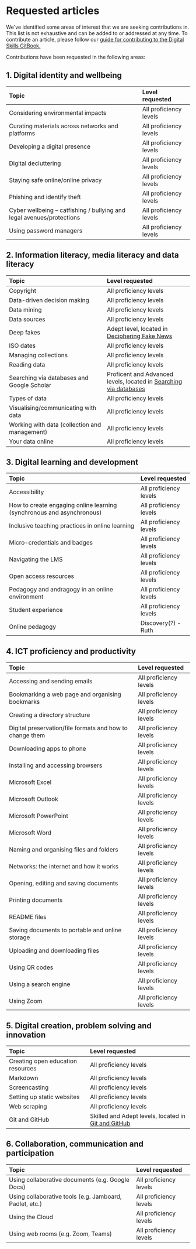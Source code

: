 # Requested articles

We've identified some areas of interest that we are seeking contributions in. This list is not exhaustive and can be added to or addressed at any time. To contribute an article, please follow our [guide for contributing to the Digital Skills GitBook.](CONTRIBUTING.md)

Contributions have been requested in the following areas:

## 1. Digital identity and wellbeing

| Topic | Level requested |
| :--- | :--- |
| Considering environmental impacts | All proficiency levels |
| Curating materials across networks and platforms | All proficiency levels |
| Developing a digital presence | All proficiency levels |
| Digital decluttering | All proficiency levels |
| Staying safe online/online privacy | All proficiency levels |
| Phishing and identify theft | All proficiency levels |
| Cyber wellbeing – catfishing / bullying and legal avenues/protections | All proficiency levels |
| Using password managers | All proficiency levels |

## 2. Information literacy, media literacy and data literacy

| Topic | Level requested |
| :--- | :--- |
| Copyright | All proficiency levels |
| Data-driven decision making | All proficiency levels |
| Data mining | All proficiency levels |
| Data sources | All proficiency levels |
| Deep fakes | Adept level, located in [Deciphering Fake News](information-literacy-media-literacy-and-data-literacy/deciphering-fake-news.md) |
| ISO dates | All proficiency levels |
| Managing collections | All proficiency levels |
| Reading data | All proficiency levels |
| Searching via databases and Google Scholar | Proficent and Advanced levels, located in [Searching via databases](information-literacy-media-literacy-and-data-literacy/searching-via-databases.md)  |
| Types of data | All proficiency levels |
| Visualising/communicating with data | All proficiency levels |
| Working with data \(collection and management\) | All proficiency levels |
| Your data online | All proficiency levels |

## 3. Digital learning and development

| Topic | Level requested |
| :--- | :--- |
| Accessibility | All proficiency levels |
| How to create engaging online learning \(synchronous and asynchronous\) | All proficiency levels |
| Inclusive teaching practices in online learning | All proficiency levels |
| Micro-credentials and badges | All proficiency levels |
| Navigating the LMS | All proficiency levels |
| Open access resources | All proficiency levels |
| Pedagogy and andragogy in an online environment | All proficiency levels |
| Student experience | All proficiency levels |
| Online pedagogy | Discovery(?) - Ruth

## 4. ICT proficiency and productivity

| Topic | Level requested |
| :--- | :--- |
| Accessing and sending emails | All proficiency levels |
| Bookmarking a web page and organising bookmarks | All proficiency levels |
| Creating a directory structure | All proficiency levels |
| Digital preservation/file formats and how to change them | All proficiency levels |
| Downloading apps to phone | All proficiency levels |
| Installing and accessing browsers | All proficiency levels |
| Microsoft Excel | All proficiency levels |
| Microsoft Outlook | All proficiency levels |
| Microsoft PowerPoint | All proficiency levels |
| Microsoft Word | All proficiency levels |
| Naming and organising files and folders | All proficiency levels |
| Networks: the internet and how it works | All proficiency levels |
| Opening, editing and saving documents | All proficiency levels |
| Printing documents | All proficiency levels |
| README files | All proficiency levels |
| Saving documents to portable and online storage | All proficiency levels |
| Uploading and downloading files | All proficiency levels |
| Using QR codes | All proficiency levels |
| Using a search engine | All proficiency levels |
| Using Zoom | All proficiency levels |

## 5. Digital creation, problem solving and innovation

| Topic | Level requested |
| :--- | :--- |
| Creating open education resources | All proficiency levels |
| Markdown | All proficiency levels |
| Screencasting | All proficiency levels |
| Setting up static websites | All proficiency levels |
| Web scraping | All proficiency levels |
| Git and GitHub | Skilled and Adept levels, located in [Git and GitHub](/digital-creation-problem-solving-and-innovation/git-and-github.md) |

## 6. Collaboration, communication and participation

| Topic | Level requested |
| :--- | :--- |
| Using collaborative documents \(e.g. Google Docs\) | All proficiency levels |
| Using collaborative tools \(e.g. Jamboard, Padlet, etc.\) | All proficiency levels |
| Using the Cloud | All proficiency levels |
| Using web rooms \(e.g. Zoom, Teams\) | All proficiency levels |

